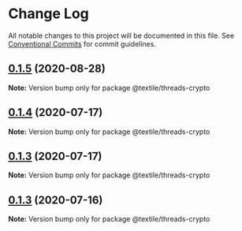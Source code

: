 # Change Log

All notable changes to this project will be documented in this file.
See [Conventional Commits](https://conventionalcommits.org) for commit guidelines.

## [0.1.5](https://github.com/textileio/js-threads/compare/@textile/threads-crypto@0.1.4...@textile/threads-crypto@0.1.5) (2020-08-28)

**Note:** Version bump only for package @textile/threads-crypto





## [0.1.4](https://github.com/textileio/js-threads/compare/@textile/threads-crypto@0.1.3...@textile/threads-crypto@0.1.4) (2020-07-17)

**Note:** Version bump only for package @textile/threads-crypto





## [0.1.3](https://github.com/textileio/js-threads/compare/@textile/threads-crypto@0.1.2...@textile/threads-crypto@0.1.3) (2020-07-17)

**Note:** Version bump only for package @textile/threads-crypto





## [0.1.3](https://github.com/textileio/js-threads/compare/@textile/threads-crypto@0.1.2...@textile/threads-crypto@0.1.3) (2020-07-16)

**Note:** Version bump only for package @textile/threads-crypto
